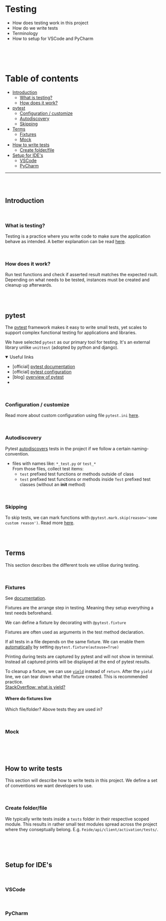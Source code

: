 # Testing

- How does testing work in this project
- How do we write tests
- Terminology
- How to setup for VSCode and PyCharm

<br>
<br>
<br>

# Table of contents

- [Introduction](#introduction)
  - [What is testing?](#what-is-testing)
  - [How does it work?](#how-does-it-work)
- [pytest](#pytest)
  - [Configuration / customize](#configuration--customize)
  - [Autodiscovery](#autodiscovery)
  - [Skipping](#skipping)
- [Terms](#terms)
  - [Fixtures](#fixtures)
  - [Mock](#mock)
- [How to write tests](#how-to-write-tests)
  - [Create folder/file](#create-folderfile)
- [Setup for IDE's](#setup-for-ides)
  - [VSCode](#vscode)
  - [PyCharm](#pycharm)

<hr>
<br>
<br>

## Introduction

<br>

### What is testing?

Testing is a practice where you write code to make sure the application behave as intended. A better explanation can be read [here](https://docs.pytest.org/en/6.2.x/fixture.html#what-fixtures-are).

<br>

### How does it work?

Run test functions and check if asserted result matches the expected rsult. Depending on what needs to be tested, instances must be created and cleanup up afterwards.

<br>
<br>

## pytest

The [pytest](https://docs.pytest.org/en/6.2.x/) framework makes it easy to write small tests, yet scales to support complex functional testing for applications and libraries.

We have selected `pytest` as our primary tool for testing. It's an external library unlike `unittest` (adopted by python and django).

<details open>

<summary>Useful links</summary>

- [official] [pytest documentation](https://docs.pytest.org/en/6.2.x/)
- [official] [pytest configuration](https://docs.pytest.org/en/6.2.x/customize.html)
- [blog] [overview of pytest](https://djangostars.com/blog/django-pytest-testing/)
-

</details>

<br>

### Configuration / customize

Read more about custom configuration using file `pytest.ini` [here](https://docs.pytest.org/en/6.2.x/customize.html).

<br>

### Autodiscovery

Pytest [autodiscovers](https://docs.pytest.org/en/6.2.x/goodpractices.html#test-discovery) tests in the project if we follow a certain naming-convention.

- files with names like: `*_test.py` or `test_*`  
  From those files, collect test items:
  - `test` prefixed test functions or methods outside of class
  - `test` prefixed test functions or methods inside `Test` prefixed test classes (without an **init** method)

<br>

### Skipping

To skip tests, we can mark functions with `@pytest.mark.skip(reason='some custom reason')`. Read more [here](https://docs.pytest.org/en/latest/how-to/skipping.html).

<br>
<br>

## Terms

This section describes the different tools we utilise during testing.

<br>

### Fixtures

See [documentation](https://docs.pytest.org/en/6.2.x/fixture.html#fixture).

Fixtures are the arrange step in testing. Meaning they setup everything a test needs beforehand.

We can define a fixture by decorating with `@pytest.fixture`

Fixtures are often used as arguments in the test method declaration.

If all tests in a file depends on the same fixture. We can enable them [automatically](https://docs.pytest.org/en/6.2.x/fixture.html#autouse-fixtures-fixtures-you-don-t-have-to-request) by setting `@pytest.fixture(autouse=True)`

Printing during tests are captured by pytest and will not show in terminal. Instead all captured prints will be displayed at the end of pytest results.

To cleanup a fixture, we can use [`yield`](https://docs.pytest.org/en/6.2.x/fixture.html#yield-fixtures-recommended) instead of `return`. After the `yield` line, we can tear down what the fixture created. This is recommended practice.  
[StackOverflow: what is yield?](https://stackoverflow.com/questions/231767/what-does-the-yield-keyword-do)

#### Where do fixtures live

Which file/folder?
Above tests they are used in?

<br>

### Mock

<br>
<br>
<br>

## How to write tests

This section will describe how to write tests in this project. We define a set of conventions we want developers to use.

<br>

### Create folder/file

We typically write tests inside a `tests` folder in their respective scoped module. This results in rather small test modules spread across the project where they conseptually belong. E.g. `Feide/api/client/activation/tests/`.

<br>

<br>
<br>

## Setup for IDE's

<br>

### VSCode

<br>

### PyCharm
